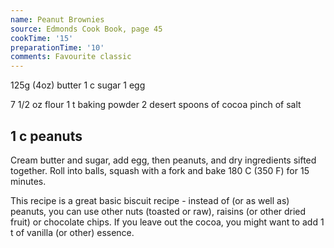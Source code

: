```yaml
---
name: Peanut Brownies
source: Edmonds Cook Book, page 45
cookTime: '15'
preparationTime: '10'
comments: Favourite classic
---
```

125g (4oz) butter
1 c sugar
1 egg

7 1/2 oz flour
1 t baking powder
2 desert spoons of cocoa
pinch of salt

1 c peanuts
---
Cream butter and sugar, add egg, then peanuts, and dry ingredients sifted together.  Roll into balls, squash with a fork and bake 180 C (350 F) for 15 minutes.

This recipe is a great basic biscuit recipe - instead of (or as well as) peanuts, you can use other nuts (toasted or raw), raisins (or other dried fruit) or chocolate chips.  If you leave out the cocoa, you might want to add 1 t of vanilla (or other) essence.  

